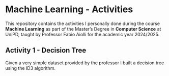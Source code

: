 # Machine Learning - Activities
This repository contains the activities I personally done during the course **Machine Learning** as part of the Master’s Degree in **Computer Science** at UniPD, taught by Professor Fabio Aiolli for the academic year 2024/2025.

## Activity 1 - Decision Tree
Given a very simple dataset provided by the professor I built a decision tree using the ID3 algorithm.